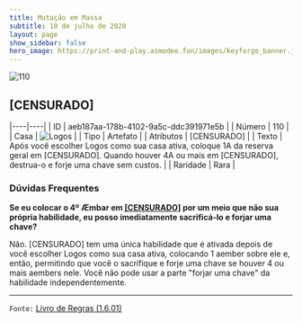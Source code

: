 ```yaml
---
title: Mutação em Massa
subtitle: 10 de julho de 2020
layout: page
show_sidebar: false
hero_image: https://print-and-play.asmodee.fun/images/keyforge_banner.jpg
---
```


![110](https://cdn.keyforgegame.com/media/card_front/pt/479_110_929MFJ639W63_pt.png)

## [CENSURADO]

|----|----|
| ID | aeb187aa-178b-4102-9a5c-ddc391971e5b |
| Número | 110 |
| Casa | ![Logos](https://archonarcana.com/images/thumb/c/ce/Logos.png/22px-Logos.png "Logos") |
| Tipo | Artefato |
| Atributos | [CENSURADO] |
| Texto | Após você escolher Logos como sua casa ativa, coloque 1A da reserva geral em [CENSURADO]. Quando houver 4A ou mais em [CENSURADO], destrua-o e forje uma chave sem custos. |
| Raridade | Rara |

### Dúvidas Frequentes

**Se eu colocar o 4º Æmbar em [\[CENSURADO\]](/aoa/139) por um meio
que não sua própria habilidade, eu posso imediatamente sacrificá-lo
e forjar uma chave?**

Não. \[CENSURADO\] tem uma única habilidade que é ativada depois de
você escolher Logos como sua casa ativa, colocando 1 aember sobre ele
e, então, permitindo que você o sacrifique e forje uma chave se houver
4 ou mais aembers nele. Você não pode usar a parte "forjar uma chave"
da habilidade independentemente.

<hr/>

`Fonte:` [Livro de Regras (1.6.01)](https://drive.google.com/open?id=1YNhLKUC0xfriiMwFYpDu1Go3zPJw6gYo)

